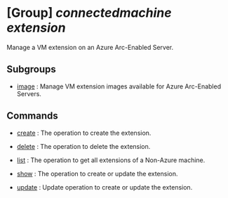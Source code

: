 # [Group] _connectedmachine extension_

Manage a VM extension on an Azure Arc-Enabled Server.

## Subgroups

- [image](/Commands/connectedmachine/extension/image/readme.md)
: Manage VM extension images available for Azure Arc-Enabled Servers.

## Commands

- [create](/Commands/connectedmachine/extension/_create.md)
: The operation to create the extension.

- [delete](/Commands/connectedmachine/extension/_delete.md)
: The operation to delete the extension.

- [list](/Commands/connectedmachine/extension/_list.md)
: The operation to get all extensions of a Non-Azure machine.

- [show](/Commands/connectedmachine/extension/_show.md)
: The operation to create or update the extension.

- [update](/Commands/connectedmachine/extension/_update.md)
: Update operation to create or update the extension.
